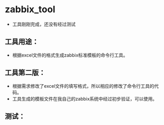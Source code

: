 # zabbix_tool
- 工具刚刚完成，还没有经过测试
## 工具用途：
- 根据excel文件的格式生成zabbix标准模板的命令行工具。
## 工具第二版：
- 根据需求修改了excel文件的填写格式，所以相应的修改了命令行工具的代码。
- 工具生成的模板文件在我自己的zabbix系统中经过初步验证，可以使用。
## 测试：

